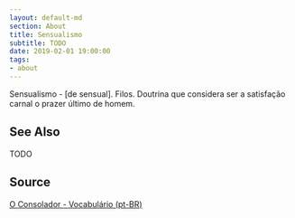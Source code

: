 ```yaml
---
layout: default-md
section: About
title: Sensualismo
subtitle: TODO
date: 2019-02-01 19:00:00
tags:
- about
---
```


Sensualismo - [de sensual]. Filos. Doutrina que considera ser a satisfação carnal o prazer último de homem. 

## See Also
TODO

## Source
[O Consolador - Vocabulário (pt-BR)](http://www.oconsolador.com.br/linkfixo/vocabulario/principal.html)

